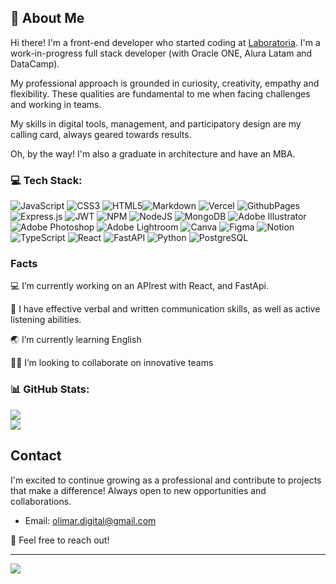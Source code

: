 ## 🐤 About Me 

Hi there! I'm a front-end developer who started coding at [Laboratoria](https://www.laboratoria.la/). I'm a work-in-progress full stack developer (with Oracle ONE, Alura Latam and DataCamp).

My professional approach is grounded in curiosity, creativity, empathy and flexibility. These qualities are fundamental to me when facing challenges and working in teams.

My skills in digital tools, management, and participatory design are my calling card, always geared towards results.

Oh, by the way! I'm also a graduate in architecture and have an MBA.

### 💻 Tech Stack:
![JavaScript](https://img.shields.io/badge/javascript-%23323330.svg?style=for-the-badge&logo=javascript&logoColor=%23F7DF1E) ![CSS3](https://img.shields.io/badge/css3-%231572B6.svg?style=for-the-badge&logo=css3&logoColor=white) ![HTML5](https://img.shields.io/badge/html5-%23E34F26.svg?style=for-the-badge&logo=html5&logoColor=white)![Markdown](https://img.shields.io/badge/markdown-%23000000.svg?style=for-the-badge&logo=markdown&logoColor=white) ![Vercel](https://img.shields.io/badge/vercel-%23000000.svg?style=for-the-badge&logo=vercel&logoColor=white) ![GithubPages](https://img.shields.io/badge/github%20pages-121013?style=for-the-badge&logo=github&logoColor=white) ![Express.js](https://img.shields.io/badge/express.js-%23404d59.svg?style=for-the-badge&logo=express&logoColor=%2361DAFB) ![JWT](https://img.shields.io/badge/JWT-black?style=for-the-badge&logo=JSON%20web%20tokens) ![NPM](https://img.shields.io/badge/NPM-%23CB3837.svg?style=for-the-badge&logo=npm&logoColor=white) ![NodeJS](https://img.shields.io/badge/node.js-6DA55F?style=for-the-badge&logo=node.js&logoColor=white) ![MongoDB](https://img.shields.io/badge/MongoDB-%234ea94b.svg?style=for-the-badge&logo=mongodb&logoColor=white) ![Adobe Illustrator](https://img.shields.io/badge/adobe%20illustrator-%23FF9A00.svg?style=for-the-badge&logo=adobe%20illustrator&logoColor=white) ![Adobe Photoshop](https://img.shields.io/badge/adobe%20photoshop-%2331A8FF.svg?style=for-the-badge&logo=adobe%20photoshop&logoColor=white) ![Adobe Lightroom](https://img.shields.io/badge/Adobe%20Lightroom-31A8FF.svg?style=for-the-badge&logo=Adobe%20Lightroom&logoColor=white) ![Canva](https://img.shields.io/badge/Canva-%2300C4CC.svg?style=for-the-badge&logo=Canva&logoColor=white) ![Figma](https://img.shields.io/badge/figma-%23F24E1E.svg?style=for-the-badge&logo=figma&logoColor=white) ![Notion](https://img.shields.io/badge/Notion-%23000000.svg?style=for-the-badge&logo=notion&logoColor=white) ![TypeScript](https://img.shields.io/badge/typescript-%23007ACC.svg?style=for-the-badge&logo=typescript&logoColor=white) ![React](https://img.shields.io/badge/react-%2361DAFB.svg?style=for-the-badge&logo=react&logoColor=black) ![FastAPI](https://img.shields.io/badge/FastAPI-005571?style=for-the-badge&logo=fastapi) ![Python](https://img.shields.io/badge/python-3670A0?style=for-the-badge&logo=python&logoColor=ffdd54) ![PostgreSQL](https://img.shields.io/badge/PostgreSQL-%234169E1.svg?style=for-the-badge&logo=postgresql&logoColor=white)

### Facts

💻 I’m currently working on an APIrest with React, and FastApi.

💬 I have effective verbal and written communication skills, as well as active listening abilities.

🌏 I’m currently learning English

🤝🏼 I’m looking to collaborate on innovative teams

### 📊 GitHub Stats:
![](https://github-readme-stats.vercel.app/api?username=olicrea&theme=dark&hide_border=false&include_all_commits=false&count_private=false)<br/>
![](https://github-readme-streak-stats.herokuapp.com/?user=olicrea&theme=dark&hide_border=false)<br/>

## Contact

I'm excited to continue growing as a professional and contribute to projects that make a difference! Always open to new opportunities and collaborations.

- Email: [olimar.digital@gmail.com](olimar.digital@gmail.com)

🚀 Feel free to reach out!

---
[![](https://visitcount.itsvg.in/api?id=olicrea&icon=0&color=0)](https://visitcount.itsvg.in)
